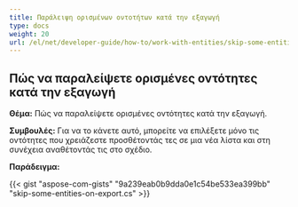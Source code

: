 ```yaml
---
title: Παράλειψη ορισμένων οντοτήτων κατά την εξαγωγή
type: docs
weight: 20
url: /el/net/developer-guide/how-to/work-with-entities/skip-some-entities-on-export/
---
```



## **Πώς να παραλείψετε ορισμένες οντότητες κατά την εξαγωγή**

**Θέμα:** Πώς να παραλείψετε ορισμένες οντότητες κατά την εξαγωγή.

**Συμβουλές:** Για να το κάνετε αυτό, μπορείτε να επιλέξετε μόνο τις οντότητες που χρειάζεστε προσθέτοντάς τες σε μια νέα λίστα και στη συνέχεια αναθέτοντάς τις στο σχέδιο.

**Παράδειγμα:**

{{< gist "aspose-com-gists" "9a239eab0b9dda0e1c54be533ea399bb" "skip-some-entities-on-export.cs" >}}
